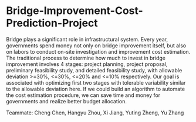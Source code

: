 # Bridge-Improvement-Cost-Prediction-Project
Bridge plays a significant role in infrastructural system. Every year, governments spend money not only on bridge improvement itself, but also on labors to conduct on-site investigation and improvement cost estimation. The traditional process to determine how much to invest in bridge improvement involves 4 stages: project planning, project proposal, preliminary feasibility study, and detailed feasibility study, with allowable deviation >=30%, &lt;=30%, &lt;=20% and &lt;=10% respectively. Our goal is associated with optimizing first two stages with tolerable variability similar to the allowable deviation here. If we could build an algorithm to automate the cost estimation procedure, we can save time and money for governments and realize better budget allocation.


Teammate: Cheng Chen, Hangyu Zhou, Xi Jiang, Yuting Zheng, Yu Zhang
